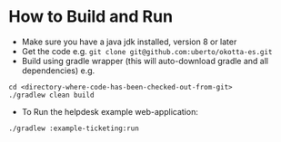 # How to Build and Run

* Make sure you have a java jdk installed, version 8 or later
* Get the code e.g. `git clone git@github.com:uberto/okotta-es.git`
* Build using gradle wrapper (this will auto-download gradle and all dependencies) e.g. 
```
cd <directory-where-code-has-been-checked-out-from-git>
./gradlew clean build
```
* To Run the helpdesk example web-application:
```
./gradlew :example-ticketing:run
```
